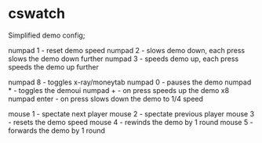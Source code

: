 # cswatch

Simplified demo config;

numpad 1 - reset demo speed
numpad 2 - slows demo down, each press slows the demo down further
numpad 3 - speeds demo up, each press speeds the demo up further

numpad 8 - toggles x-ray/moneytab
numpad 0 - pauses the demo
numpad * - toggles the demoui
numpad + - on press speeds up the demo x8
numpad enter - on press slows down the demo to 1/4 speed

mouse 1 - spectate next player
mouse 2 - spectate previous player
mouse 3 - resets the demo speed
mouse 4 - rewinds the demo by 1 round
mouse 5 - forwards the demo by 1 round
